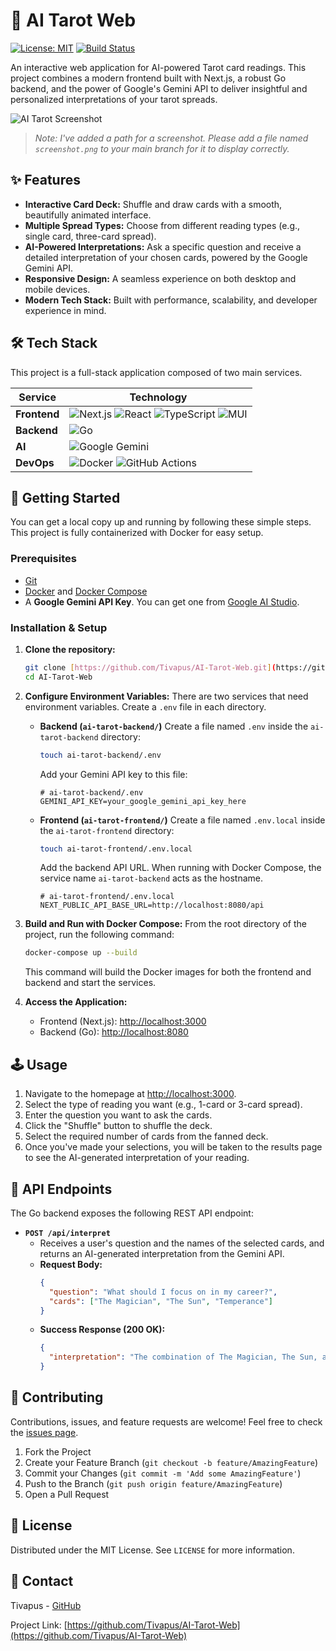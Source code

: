 # 🔮 AI Tarot Web

[![License: MIT](https://img.shields.io/badge/License-MIT-yellow.svg)](https://opensource.org/licenses/MIT)
[![Build Status](https://img.shields.io/github/actions/workflow/status/Tivapus/AI-Tarot-Web/deploy.yml?branch=main)](https://github.com/Tivapus/AI-Tarot-Web/actions)

An interactive web application for AI-powered Tarot card readings. This project combines a modern frontend built with Next.js, a robust Go backend, and the power of Google's Gemini API to deliver insightful and personalized interpretations of your tarot spreads.

![AI Tarot Screenshot](https://raw.githubusercontent.com/Tivapus/AI-Tarot-Web/main/screenshot.png)

> _Note: I've added a path for a screenshot. Please add a file named `screenshot.png` to your main branch for it to display correctly._

## ✨ Features

- **Interactive Card Deck:** Shuffle and draw cards with a smooth, beautifully animated interface.
- **Multiple Spread Types:** Choose from different reading types (e.g., single card, three-card spread).
- **AI-Powered Interpretations:** Ask a specific question and receive a detailed interpretation of your chosen cards, powered by the Google Gemini API.
- **Responsive Design:** A seamless experience on both desktop and mobile devices.
- **Modern Tech Stack:** Built with performance, scalability, and developer experience in mind.

## 🛠️ Tech Stack

This project is a full-stack application composed of two main services.

| Service      | Technology                                                                                                                                                                                                                                                                                                                                                                                                                    |
| ------------ | ----------------------------------------------------------------------------------------------------------------------------------------------------------------------------------------------------------------------------------------------------------------------------------------------------------------------------------------------------------------------------------------------------------------------------- |
| **Frontend** | ![Next.js](https://img.shields.io/badge/Next.js-000000?style=for-the-badge&logo=nextdotjs&logoColor=white) ![React](https://img.shields.io/badge/React-20232A?style=for-the-badge&logo=react&logoColor=61DAFB) ![TypeScript](https://img.shields.io/badge/TypeScript-007ACC?style=for-the-badge&logo=typescript&logoColor=white) ![MUI](https://img.shields.io/badge/MUI-007FFF?style=for-the-badge&logo=mui&logoColor=white) |
| **Backend**  | ![Go](https://img.shields.io/badge/Go-00ADD8?style=for-the-badge&logo=go&logoColor=white)                                                                                                                                                                                                                                                                                                                                     |
| **AI**       | ![Google Gemini](https://img.shields.io/badge/Gemini_API-4285F4?style=for-the-badge&logo=google&logoColor=white)                                                                                                                                                                                                                                                                                                              |
| **DevOps**   | ![Docker](https://img.shields.io/badge/Docker-2496ED?style=for-the-badge&logo=docker&logoColor=white) ![GitHub Actions](https://img.shields.io/badge/GitHub_Actions-2088FF?style=for-the-badge&logo=github-actions&logoColor=white)                                                                                                                                                                                           |

## 🚀 Getting Started

You can get a local copy up and running by following these simple steps. This project is fully containerized with Docker for easy setup.

### Prerequisites

- [Git](https://git-scm.com/)
- [Docker](https://www.docker.com/products/docker-desktop/) and [Docker Compose](https://docs.docker.com/compose/)
- A **Google Gemini API Key**. You can get one from [Google AI Studio](https://aistudio.google.com/app/apikey).

### Installation & Setup

1.  **Clone the repository:**

    ```bash
    git clone [https://github.com/Tivapus/AI-Tarot-Web.git](https://github.com/Tivapus/AI-Tarot-Web.git)
    cd AI-Tarot-Web
    ```

2.  **Configure Environment Variables:**
    There are two services that need environment variables. Create a `.env` file in each directory.

    - **Backend (`ai-tarot-backend/`)**
      Create a file named `.env` inside the `ai-tarot-backend` directory:

      ```bash
      touch ai-tarot-backend/.env
      ```

      Add your Gemini API key to this file:

      ```env
      # ai-tarot-backend/.env
      GEMINI_API_KEY=your_google_gemini_api_key_here
      ```

    - **Frontend (`ai-tarot-frontend/`)**
      Create a file named `.env.local` inside the `ai-tarot-frontend` directory:
      ```bash
      touch ai-tarot-frontend/.env.local
      ```
      Add the backend API URL. When running with Docker Compose, the service name `ai-tarot-backend` acts as the hostname.
      ```env
      # ai-tarot-frontend/.env.local
      NEXT_PUBLIC_API_BASE_URL=http://localhost:8080/api
      ```

3.  **Build and Run with Docker Compose:**
    From the root directory of the project, run the following command:

    ```bash
    docker-compose up --build
    ```

    This command will build the Docker images for both the frontend and backend and start the services.

4.  **Access the Application:**
    - Frontend (Next.js): [http://localhost:3000](http://localhost:3000)
    - Backend (Go): [http://localhost:8080](http://localhost:8080)

## 🕹️ Usage

1.  Navigate to the homepage at [http://localhost:3000](http://localhost:3000).
2.  Select the type of reading you want (e.g., 1-card or 3-card spread).
3.  Enter the question you want to ask the cards.
4.  Click the "Shuffle" button to shuffle the deck.
5.  Select the required number of cards from the fanned deck.
6.  Once you've made your selections, you will be taken to the results page to see the AI-generated interpretation of your reading.

## 🔌 API Endpoints

The Go backend exposes the following REST API endpoint:

- **`POST /api/interpret`**
  - Receives a user's question and the names of the selected cards, and returns an AI-generated interpretation from the Gemini API.
  - **Request Body:**
    ```json
    {
      "question": "What should I focus on in my career?",
      "cards": ["The Magician", "The Sun", "Temperance"]
    }
    ```
  - **Success Response (200 OK):**
    ```json
    {
      "interpretation": "The combination of The Magician, The Sun, and Temperance suggests..."
    }
    ```

## 🤝 Contributing

Contributions, issues, and feature requests are welcome! Feel free to check the [issues page](https://github.com/Tivapus/AI-Tarot-Web/issues).

1.  Fork the Project
2.  Create your Feature Branch (`git checkout -b feature/AmazingFeature`)
3.  Commit your Changes (`git commit -m 'Add some AmazingFeature'`)
4.  Push to the Branch (`git push origin feature/AmazingFeature`)
5.  Open a Pull Request

## 📜 License

Distributed under the MIT License. See `LICENSE` for more information.

## 👤 Contact

Tivapus - [GitHub](https://github.com/Tivapus)

Project Link: [https://github.com/Tivapus/AI-Tarot-Web](https://github.com/Tivapus/AI-Tarot-Web)
